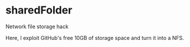 # sharedFolder
Network file storage hack

Here, I exploit GitHub's free 10GB of storage space and turn it into a NFS.
